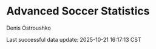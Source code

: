 # Advanced Soccer Statistics
Denis Ostroushko

<!-- gfm -->

Last successful data update: 2025-10-21 16:17:13 CST
